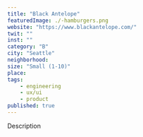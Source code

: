 ```yaml
---
title: "Black Antelope"
featuredImage: ./-hamburgers.png
website: "https://www.blackantelope.com/"
twit: ""
inst: ""
category: "B"
city: "Seattle"
neighborhood:
size: "Small (1-10)"
place: 
tags:
    - engineering
    - ux/ui
    - product
published: true
---
```


Description
